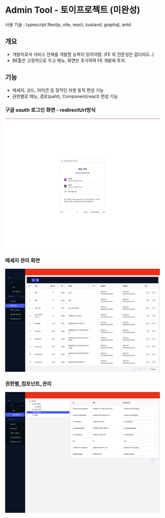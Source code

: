 # Admin Tool - 토이프로젝트 (미완성)
사용 기술 : typescript Nestjs, vite, react, zustand, graphql, antd

## 개요
+ 개발자로서 서비스 전체를 개발할 능력이 있어야함. (FE 외 전문성은 없더라도..) 
+ BE툴은 고정적으로 두고 메뉴, 화면만 추가하여 FE 개발에 투자.

## 기능
+ 메세지, 코드, 아이콘 등 정적인 자원 동적 편성 기능
+ 권한별로 메뉴, 경로(paht), Component(react) 편성 기능

### 구글 oauth 로그인 화면 - redirectUrl방식
![로그인_화면](./img/로그인_화면.png)

### 메세지 관리 화면
![메세지_관리](./img/메세지_관리.png)

### 권한별_컴포넌트_관리
![권한별_컴포넌트_관리](./img/권한별_컴포넌트_관리.png)
